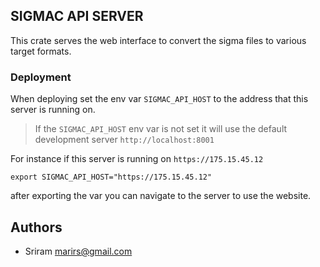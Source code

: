 ## SIGMAC API SERVER

This crate serves the web interface to convert the sigma files 
to various target formats.


### Deployment
When deploying set the env var `SIGMAC_API_HOST` to the address that this server is running on.  

> If the `SIGMAC_API_HOST` env var is not set it will use the default development server `http://localhost:8001`

For instance if this server is running on `https://175.15.45.12`

```ignorelang
export SIGMAC_API_HOST="https://175.15.45.12"
```

after exporting the var you can navigate to the server to use the website.

## Authors
- Sriram <marirs@gmail.com>